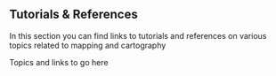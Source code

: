 ## Tutorials & References

In this section you can find links to tutorials and references on various topics related to mapping and cartography

Topics and links to go here
